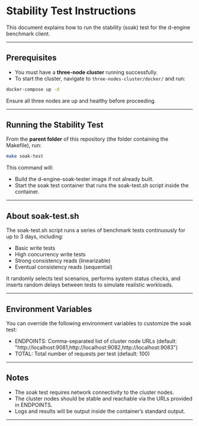 # Stability Test Instructions

This document explains how to run the stability (soak) test for the d-engine benchmark client.

---

## Prerequisites

- You must have a **three-node cluster** running successfully.
- To start the cluster, navigate to `three-nodes-cluster/docker/` and run:

```bash
docker-compose up -d
```

Ensure all three nodes are up and healthy before proceeding.

---

## **Running the Stability Test**

From the **parent folder** of this repository (the folder containing the Makefile), run:

```bash
make soak-test
```

This command will:

- Build the d-engine-soak-tester image if not already built.
- Start the soak test container that runs the soak-test.sh script inside the container.

---

## **About soak-test.sh**

The soak-test.sh script runs a series of benchmark tests continuously for up to 3 days, including:

- Basic write tests
- High concurrency write tests
- Strong consistency reads (linearizable)
- Eventual consistency reads (sequential)

It randomly selects test scenarios, performs system status checks, and inserts random delays between tests to simulate realistic workloads.

---

## **Environment Variables**

You can override the following environment variables to customize the soak test:

- ENDPOINTS: Comma-separated list of cluster node URLs (default: "http://localhost:9081,http://localhost:9082,http://localhost:9083")
- TOTAL: Total number of requests per test (default: 100)

---

## **Notes**

- The soak test requires network connectivity to the cluster nodes.
- The cluster nodes should be stable and reachable via the URLs provided in ENDPOINTS.
- Logs and results will be output inside the container’s standard output.

---
